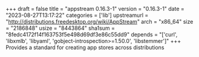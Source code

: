 +++
draft = false
title = "appstream 0.16.3-1"
version = "0.16.3-1"
date = "2023-08-27T13:17:22"
categories = ['lib']
upstreamurl = "http://distributions.freedesktop.org/wiki/AppStream"
arch = "x86_64"
size = "2186848"
usize = "8443864"
sha1sum = "8fedc4172f14f163753f5e498d69df3e86c55dd9"
depends = "['curl', 'libxmlb', 'libyaml', 'gobject-introspection>=1.50.0', 'libstemmer']"
+++
Provides a standard for creating app stores across distributions
